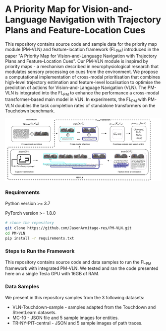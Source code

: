 # A Priority Map for Vision-and-Language Navigation with Trajectory Plans and Feature-Location Cues

This repository contains source code and sample data for the priority map module (PM-VLN) and feature-location framework (FL<sub>PM</sub>) introduced in the paper "A Priority Map for Vision-and-Language Navigation with Trajectory Plans and Feature-Location Cues". Our PM-VLN module is inspired by priority maps - a mechanism described in neurophysiological research that modulates sensory processing on cues from the environment. We propose a computational implementation of cross-modal prioritisation that combines high-level trajectory estimation and feature-level localisation to optimise the prediction of actions for Vision-and-Language Navigation (VLN). The PM-VLN is integrated into the FL<sub>PM</sub> to enhance the performance a cross-modal transformer-based main model in VLN. In experiments, the FL<sub>PM</sub> with PM-VLN doubles the task completion rates of standalone transformers on the Touchdown benchmark.



![system](/fig_flpm_git.png)

### Requirements
Python version >= 3.7

PyTorch version >= 1.8.0

``` bash
# clone the repository
git clone https://github.com/JasonArmitage-res/PM-VLN.git
cd PM-VLN
pip install -r requirements.txt
```

### Steps to Run the Framework
This repository contains source code and data samples to run the FL<sub>PM</sub> framework with integrated PM-VLN. We tested and ran the code presented here on a single Tesla GPU with 16GB of RAM.   

### Data Samples
We present in this repository samples from the 3 following datasets:
 - VLN-Touchdown-sample - samples adapted from the Touchdown and StreetLearn datasets.
 - MC-10 - JSON file and 5 sample images for entities.
 - TR-NY-PIT-central - JSON and 5 sample images of path traces.
